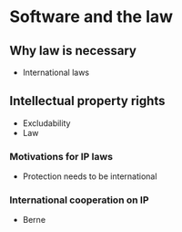 # Software and the law

## Why law is necessary
- International laws

## Intellectual property rights
- Excludability
- Law

### Motivations for IP laws
- Protection needs to be international

### International cooperation on IP
- Berne